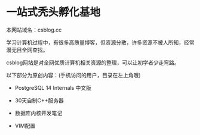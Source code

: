# 一站式秃头孵化基地

本网站域名：csblog.cc

学习计算机过程中，有很多高质量博客，但资源分散，许多资源不被人所知，经常漫无目全网查找。

csblog网站是对全网优质计算机相关资源的整理，可以让初学者少走弯路。

以下部分为原创内容：(手机访问的用户，目录在左上角哦)

- PostgreSQL 14 Internals 中文版

- 30天自制C++服务器

- 数据库内核开发笔记

- VIM配置

